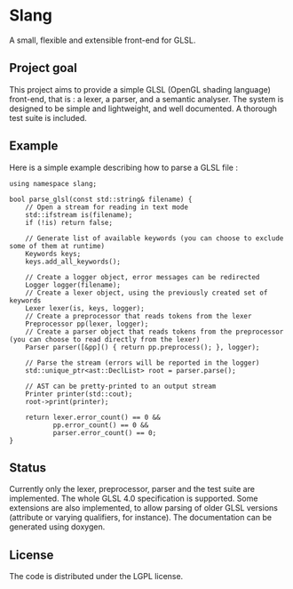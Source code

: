 # Slang
A small, flexible and extensible front-end for GLSL.

## Project goal
This project aims to provide a simple GLSL (OpenGL shading language) front-end, that is : a lexer, a parser, and a semantic analyser.
The system is designed to be simple and lightweight, and well documented. A thorough test suite is included.

## Example

Here is a simple example describing how to parse a GLSL file :

~~~~~~~~~~~~~~~~~~~~~~~~~~~~~~~~~~~~~~~~~~~~~~~~~~~~~~~~~~~~~~~~~~~~~~~~~~~~~~~~~~~~~~~~~~~~~~~~~~~{.cpp}
using namespace slang;

bool parse_glsl(const std::string& filename) {
    // Open a stream for reading in text mode
    std::ifstream is(filename);
    if (!is) return false;

    // Generate list of available keywords (you can choose to exclude some of them at runtime)
    Keywords keys;
    keys.add_all_keywords();

    // Create a logger object, error messages can be redirected
    Logger logger(filename);
    // Create a lexer object, using the previously created set of keywords
    Lexer lexer(is, keys, logger);
    // Create a preprocessor that reads tokens from the lexer
    Preprocessor pp(lexer, logger);
    // Create a parser object that reads tokens from the preprocessor (you can choose to read directly from the lexer)
    Parser parser([&pp]() { return pp.preprocess(); }, logger);

    // Parse the stream (errors will be reported in the logger)
    std::unique_ptr<ast::DeclList> root = parser.parse();

    // AST can be pretty-printed to an output stream
    Printer printer(std::cout);
    root->print(printer);
    
    return lexer.error_count() == 0 &&
           pp.error_count() == 0 &&
           parser.error_count() == 0;
}
~~~~~~~~~~~~~~~~~~~~~~~~~~~~~~~~~~~~~~~~~~~~~~~~~~~~~~~~~~~~~~~~~~~~~~~~~~~~~~~~~~~~~~~~~~~~~~~~~~~

## Status
Currently only the lexer, preprocessor, parser and the test suite are implemented. The whole GLSL 4.0 specification
is supported. Some extensions are also implemented, to allow parsing of older GLSL versions (attribute or varying
qualifiers, for instance). The documentation can be generated using doxygen.

## License
The code is distributed under the LGPL license.
